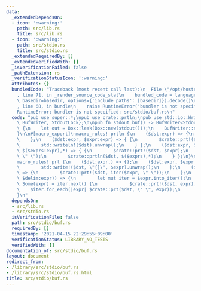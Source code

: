```yaml
---
data:
  _extendedDependsOn:
  - icon: ':warning:'
    path: src/lib.rs
    title: src/lib.rs
  - icon: ':warning:'
    path: src/stdio.rs
    title: src/stdio.rs
  _extendedRequiredBy: []
  _extendedVerifiedWith: []
  _isVerificationFailed: false
  _pathExtension: rs
  _verificationStatusIcon: ':warning:'
  attributes: {}
  bundledCode: "Traceback (most recent call last):\n  File \"/opt/hostedtoolcache/Python/3.9.4/x64/lib/python3.9/site-packages/onlinejudge_verify/documentation/build.py\"\
    , line 71, in _render_source_code_stat\n    bundled_code = language.bundle(stat.path,\
    \ basedir=basedir, options={'include_paths': [basedir]}).decode()\n  File \"/opt/hostedtoolcache/Python/3.9.4/x64/lib/python3.9/site-packages/onlinejudge_verify/languages/user_defined.py\"\
    , line 68, in bundle\n    raise RuntimeError('bundler is not specified: {}'.format(path.as_posix()))\n\
    RuntimeError: bundler is not specified: src/stdio/buf.rs\n"
  code: "pub use super::*;\npub use crate::prtln;\npub use std::io::Write;\nuse std::io::{stdout,\
    \ BufWriter, StdoutLock};\n\npub fn stdout_buf() -> BufWriter<StdoutLock<'static>>\
    \ {\n    let out = Box::leak(Box::new(stdout()));\n    BufWriter::new(out.lock())\n\
    }\n\n#[macro_export]\nmacro_rules! prtln {\n    ($dst:expr) => {\n        std::writeln!($dst).unwrap();\n\
    \    };\n    ($dst:expr, $expr:expr) => { {\n        $crate::prt!($dst, $expr);\n\
    \        std::writeln!($dst).unwrap();\n    } };\n    ($dst:expr, $expr:expr,\
    \ $($exprs:expr),*) => { {\n        $crate::prt!($dst, $expr);\n        $crate::prt!($dst,\
    \ \" \");\n        $crate::prtln($dst, $($exprs),*);\n    } };\n}\n\n#[macro_export]\n\
    macro_rules! prt {\n    ($dst:expr,) => {};\n    ($dst:expr, $expr:expr) => {\n\
    \        std::write!($dst, \"{}\", $expr).unwrap();\n    };\n    ($dst:expr,iter($expr:expr))\
    \ => {\n        $crate::prt!($dst, iter($expr, \" \"));\n    };\n    ($dst:expr,iter($expr:expr,\
    \ $delim:expr)) => {\n        let mut iter = $expr.into_iter();\n        if let\
    \ Some(expr) = iter.next() {\n            $crate::prt!($dst, expr);\n        \
    \    $iter.for_each(|expr| $crate::prt($dst, \" \", expr));\n        }\n    };\n\
    }\n"
  dependsOn:
  - src/lib.rs
  - src/stdio.rs
  isVerificationFile: false
  path: src/stdio/buf.rs
  requiredBy: []
  timestamp: '2021-04-15 22:29:55+09:00'
  verificationStatus: LIBRARY_NO_TESTS
  verifiedWith: []
documentation_of: src/stdio/buf.rs
layout: document
redirect_from:
- /library/src/stdio/buf.rs
- /library/src/stdio/buf.rs.html
title: src/stdio/buf.rs
---
```


